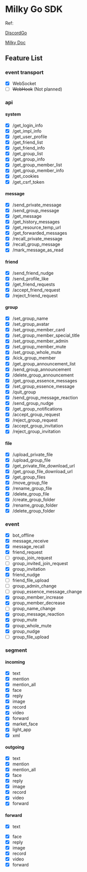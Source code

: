 # Milky Go SDK

Ref: 

[DiscordGo](https://github.com/bwmarrin/discordgo)

[Milky Doc](https://milky.ntqqrev.org/)

## Feature List

### event transport

- [x] WebSocket
- [ ] ~~WebHook~~ (Not planned)

### api

#### system

- [x] /get_login_info
- [x] /get_impl_info
- [x] /get_user_profile
- [x] /get_friend_list
- [x] /get_friend_info
- [x] /get_group_list
- [x] /get_group_info
- [x] /get_group_member_list
- [x] /get_group_member_info
- [x] /get_cookies
- [x] /get_csrf_token

#### message

- [x] /send_private_message
- [x] /send_group_message
- [x] /get_message
- [x] /get_history_messages
- [x] /get_resource_temp_url
- [x] /get_forwarded_messages
- [x] /recall_private_message
- [x] /recall_group_message
- [x] /mark_message_as_read

#### friend

- [x] /send_friend_nudge
- [x] /send_profile_like
- [x] /get_friend_requests
- [x] /accept_friend_request
- [x] /reject_friend_request

#### group

- [x] /set_group_name
- [x] /set_group_avatar
- [x] /set_group_member_card
- [x] /set_group_member_special_title
- [x] /set_group_member_admin
- [x] /set_group_member_mute
- [x] /set_group_whole_mute
- [x] /kick_group_member
- [x] /get_group_announcement_list
- [x] /send_group_announcement
- [x] /delete_group_announcement
- [x] /get_group_essence_messages
- [x] /set_group_essence_message
- [x] /quit_group
- [x] /send_group_message_reaction
- [x] /send_group_nudge
- [x] /get_group_notifications
- [x] /accept_group_request
- [x] /reject_group_request
- [x] /accept_group_invitation
- [x] /reject_group_invitation

#### file

- [x] /upload_private_file
- [x] /upload_group_file
- [x] /get_private_file_download_url
- [x] /get_group_file_download_url
- [x] /get_group_files
- [x] /move_group_file
- [x] /rename_group_file
- [x] /delete_group_file
- [x] /create_group_folder
- [x] /rename_group_folder
- [x] /delete_group_folder

### event

- [x] bot_offline
- [x] message_receive
- [x] message_recall
- [x] friend_request
- [ ] group_join_request
- [ ] group_invited_join_request
- [x] group_invitation
- [x] friend_nudge
- [ ] friend_file_upload
- [ ] group_admin_change
- [ ] group_essence_message_change
- [x] group_member_increase
- [x] group_member_decrease
- [ ] group_name_change
- [x] group_message_reaction
- [x] group_mute
- [x] group_whole_mute
- [x] group_nudge
- [ ] group_file_upload

### segment

#### incoming

- [x] text
- [x] mention
- [x] mention_all
- [x] face
- [x] reply
- [x] image
- [x] record
- [x] video
- [x] forward
- [x] market_face
- [x] light_app
- [x] xml

#### outgoing

- [x] text
- [x] mention
- [x] mention_all
- [x] face
- [x] reply
- [x] image
- [x] record
- [x] video
- [x] forward

#### forward

- [x] text
<!-- - [ ] mention -->
<!-- - [ ] mention_all -->
- [x] face
- [x] reply
- [x] image
- [x] record
- [x] video
- [x] forward